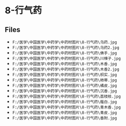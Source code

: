 # 8-行气药

## Files

- `F:/医学\中国医学\中药学\中药材图片\8-行气药\乌药.jpg`
- `F:/医学\中国医学\中药学\中药材图片\8-行气药\乌药2.jpg`
- `F:/医学\中国医学\中药学\中药材图片\8-行气药\佛手.jpg`
- `F:/医学\中国医学\中药学\中药材图片\8-行气药\川楝子.jpg`
- `F:/医学\中国医学\中药学\中药材图片\8-行气药\木香.jpg`
- `F:/医学\中国医学\中药学\中药材图片\8-行气药\木香2.jpg`
- `F:/医学\中国医学\中药学\中药材图片\8-行气药\枳实.jpg`
- `F:/医学\中国医学\中药学\中药材图片\8-行气药\柿蒂.jpg`
- `F:/医学\中国医学\中药学\中药材图片\8-行气药\橘皮.jpg`
- `F:/医学\中国医学\中药学\中药材图片\8-行气药\沉香.jpg`
- `F:/医学\中国医学\中药学\中药材图片\8-行气药\荔枝核.jpg`
- `F:/医学\中国医学\中药学\中药材图片\8-行气药\薤白.jpg`
- `F:/医学\中国医学\中药学\中药材图片\8-行气药\青木香.jpg`
- `F:/医学\中国医学\中药学\中药材图片\8-行气药\青皮.jpg`
- `F:/医学\中国医学\中药学\中药材图片\8-行气药\香附.jpg`
